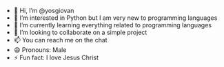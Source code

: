 - 👋 Hi, I’m @yosgiovan
- 👀 I’m interested in Python but I am very new to programming languages
- 🌱 I’m currently learning everything related to programming languages
- 💞️ I’m looking to collaborate on a simple project
- 📫 You can reach me on the chat
- 😄 Pronouns: Male
- ⚡ Fun fact: I love Jesus Christ

<!---
yosgiovan/yosgiovan is a ✨ special ✨ repository because its `README.md` (this file) appears on your GitHub profile.
You can click the Preview link to take a look at your changes.
--->
